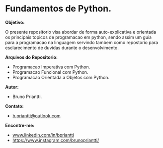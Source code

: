 # Fundamentos de Python.

__Objetivo:__   

O presente repositorio visa abordar de forma auto-explicativa e orientada os principais topicos de programacao em python, sendo assim um guia para a programacao na linguagem servindo tambem como repostorio para esclarecimento de duvidas durante o desenvolvimento. 

__Arquivos do Repositorio:__
- Programacao Imperativa com Python.
- Programacao Funcional com Python.
- Programacao Orientada a Objetos com Python.

__Autor:__  
   - Bruno Priantti.
    
__Contato:__  
  - b.priantti@outlook.com

__Encontre-me:__  
   -  www.linkedin.com/in/bpriantti  
   -  https://www.instagram.com/brunopriantti/
   
